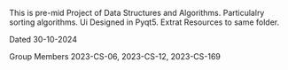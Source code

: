 This is pre-mid Project of Data Structures and Algorithms. 
Particulalry sorting algorithms. 
Ui Designed in Pyqt5.
Extrat Resources to same folder.

Dated 30-10-2024

Group Members 
2023-CS-06,
2023-CS-12,
2023-CS-169
